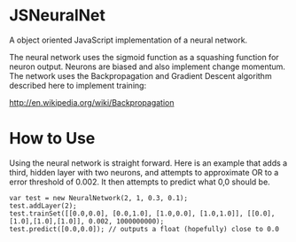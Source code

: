 JSNeuralNet
===========

A object oriented JavaScript implementation of a neural network.

The neural network uses the sigmoid function as a squashing function for neuron output. Neurons are biased and also implement change momentum. The network uses the Backpropagation and Gradient Descent algorithm described here to implement training:

http://en.wikipedia.org/wiki/Backpropagation

How to Use
==========
Using the neural network is straight forward. Here is an example that adds a third, hidden layer with two neurons, and attempts to approximate OR to a error threshold of 0.002. It then attempts to predict what 0,0 should be.

    var test = new NeuralNetwork(2, 1, 0.3, 0.1);
    test.addLayer(2);
    test.trainSet([[0.0,0.0], [0.0,1.0], [1.0,0.0], [1.0,1.0]], [[0.0],[1.0],[1.0],[1.0]], 0.002, 1000000000);
    test.predict([0.0,0.0]); // outputs a float (hopefully) close to 0.0
